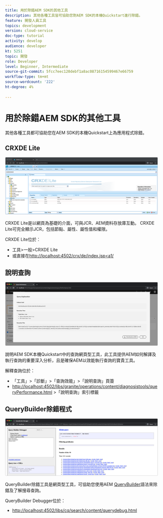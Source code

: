 ```yaml
---
title: 用於除錯AEM SDK的其他工具
description: 其他各種工具皆可協助您對AEM SDK的本機Quickstart進行除錯。
feature: 開發人員工具
topics: development
version: cloud-service
doc-type: tutorial
activity: develop
audience: developer
kt: 5251
topic: 開發
role: Developer
level: Beginner, Intermediate
source-git-commit: 5fcc7eec120debf1a8ac08716154599467e66759
workflow-type: tm+mt
source-wordcount: '222'
ht-degree: 4%

---
```



# 用於除錯AEM SDK的其他工具

其他各種工具都可協助您在AEM SDK的本機Quickstart上為應用程式除錯。

## CRXDE Lite

![CRXDE Lite](./assets/other-tools/crxde-lite.png)

CRXDE Lite是以網頁為基礎的介面，可與JCR、AEM資料存放庫互動。 CRXDE Lite可完全顯示JCR，包括節點、屬性、屬性值和權限。

CRXDE Lite位於：

+ 工具>一般>CRXDE Lite
+ 或直接在[http://localhost:4502/crx/de/index.jsp&lt;a1/](http://localhost:4502/crx/de/index.jsp)

## 說明查詢

![說明查詢](./assets/other-tools/explain-query.png)

說明AEM SDK本機Quickstart中的查詢網頁型工具，此工具提供AEM如何解譯及執行查詢的重要深入分析，且是確保AEM以效能執行查詢的寶貴工具。

解釋查詢位於：

+ 「工具」>「診斷」>「查詢效能」>「說明查詢」頁簽
+ [http://localhost:4502/libs/granite/operations/content/diagnosistools/queryPerformance.html](http://localhost:4502/libs/granite/operations/content/diagnosistools/queryPerformance.html) >「說明查詢」索引標籤

## QueryBuilder除錯程式

![QueryBuilder除錯程式](./assets/other-tools/query-debugger.png)

QueryBuilder除錯工具是網頁型工具，可協助您使用AEM [QueryBuilder](https://docs.adobe.com/content/help/en/experience-manager-65/developing/platform/query-builder/querybuilder-api.html)語法來除錯及了解搜尋查詢。

QueryBuilder Debugger位於：

+ [http://localhost:4502/libs/cq/search/content/querydebug.html](http://localhost:4502/libs/cq/search/content/querydebug.html)


